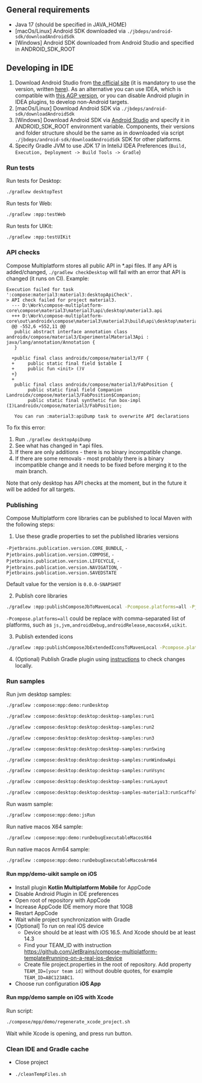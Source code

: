 ## General requirements
- Java 17 (should be specified in JAVA_HOME)
- [macOs/Linux] Android SDK downloaded via `./jbdeps/android-sdk/downloadAndroidSdk`
- [Windows] Android SDK downloaded from Android Studio and specified in ANDROID_SDK_ROOT

## Developing in IDE
1. Download Android Studio from [the official site](https://developer.android.com/studio/archive) (it is mandatory to use the version, written [here](https://github.com/JetBrains/androidx/blob/jb-main/gradle/libs.versions.toml#L11)). As an alternative you can use IDEA, which is compatible with [this AGP version](https://github.com/JetBrains/androidx/blob/jb-main/gradle/libs.versions.toml#L5), or you can disable Android plugin in IDEA plugins, to develop non-Android targets.
2. [macOs/Linux] Download Android SDK via `./jbdeps/android-sdk/downloadAndroidSdk`
3. [Windows] Download Android SDK via [Android Studio](https://developer.android.com/studio/intro/update#sdk-manager) and specify it in ANDROID_SDK_ROOT environment variable. Components, their versions and folder structure should be the same as in downloaded via script `./jbdeps/android-sdk/downloadAndroidSdk` SDK for other platforms.
4. Specify Gradle JVM to use JDK 17 in InteliJ IDEA Preferences (`Build, Execution, Deployment -> Build Tools -> Gradle`)

### Run tests

Run tests for Desktop:
```bash
./gradlew desktopTest
```

Run tests for Web:
```bash
./gradlew :mpp:testWeb
```

Run tests for UIKit:
```bash
./gradlew :mpp:testUIKit
```

### API checks
Compose Multiplatform stores all public API in *.api files. If any API is added/changed, `./gradlew checkDesktop` will fail with an error that API is changed (it runs on CI). Example:

```
Execution failed for task ':compose:material3:material3:desktopApiCheck'.
> API check failed for project material3.
  --- D:\Work\compose-multiplatform-core\compose\material3\material3\api\desktop\material3.api
  +++ D:\Work\compose-multiplatform-core\out\androidx\compose\material3\material3\build\api\desktop\material3.api
  @@ -552,6 +552,11 @@
   public abstract interface annotation class androidx/compose/material3/ExperimentalMaterial3Api : java/lang/annotation/Annotation {
   }

  +public final class androidx/compose/material3/FF {
  +     public static final field $stable I
  +     public fun <init> ()V
  +}
  +
   public final class androidx/compose/material3/FabPosition {
        public static final field Companion Landroidx/compose/material3/FabPosition$Companion;
        public static final synthetic fun box-impl (I)Landroidx/compose/material3/FabPosition;

   You can run :material3:apiDump task to overwrite API declarations
```

To fix this error:
1. Run `./gradlew desktopApiDump`
2. See what has changed in *.api files.
3. If there are only additions - there is no binary incompatible change.
4. If there are some removals - most probably there is a binary incompatible change and it needs to be fixed before merging it to the main branch.

Note that only desktop has API checks at the moment, but in the future it will be added for all targets.

### Publishing
Compose Multiplatform core libraries can be published to local Maven with the following steps:
1. Use these gradle properties to set the published libraries versions

`-Pjetbrains.publication.version.CORE_BUNDLE`,
`-Pjetbrains.publication.version.COMPOSE`,
`-Pjetbrains.publication.version.LIFECYCLE`,
`-Pjetbrains.publication.version.NAVIGATION`,
`-Pjetbrains.publication.version.SAVEDSTATE`

Default value for the version is `0.0.0-SNAPSHOT`

2. Publish core libraries
```bash
./gradlew :mpp:publishComposeJbToMavenLocal -Pcompose.platforms=all -Pjetbrains.publication.version.COMPOSE=0.1.0-dev1000 -Pjetbrains.publication.version.LIFECYCLE=0.1.0-dev1000
```
`-Pcompose.platforms=all` could be replace with comma-separated list of platforms, such as `js,jvm,androidDebug,androidRelease,macosx64,uikit`.

3. Publish extended icons
```bash
./gradlew :mpp:publishComposeJbExtendedIconsToMavenLocal -Pcompose.platforms=all --max-workers=1
```

4. (Optional) Publish Gradle plugin using [instructions](https://github.com/JetBrains/compose-multiplatform/tree/master/compose#publishing) to check changes locally.

### Run samples
Run jvm desktop samples:
```bash
./gradlew :compose:mpp:demo:runDesktop
```
```bash
./gradlew :compose:desktop:desktop:desktop-samples:run1
```
```bash
./gradlew :compose:desktop:desktop:desktop-samples:run2
```
```bash
./gradlew :compose:desktop:desktop:desktop-samples:run3
```
```bash
./gradlew :compose:desktop:desktop:desktop-samples:runSwing
```
```bash
./gradlew :compose:desktop:desktop:desktop-samples:runWindowApi
```
```bash
./gradlew :compose:desktop:desktop:desktop-samples:runVsync
```
```bash
./gradlew :compose:desktop:desktop:desktop-samples:runLayout
```
```bash
./gradlew :compose:desktop:desktop:desktop-samples-material3:runScaffold
```

Run wasm sample:
```bash
./gradlew :compose:mpp:demo:jsRun
```

Run native macos X64 sample:
```bash
./gradlew :compose:mpp:demo:runDebugExecutableMacosX64
```

Run native macos Arm64 sample:
```bash
./gradlew :compose:mpp:demo:runDebugExecutableMacosArm64
```

#### Run mpp/demo-uikit sample on iOS
 - Install plugin **Kotlin Multiplatform Mobile** for AppCode
 - Disable Android Plugin in IDE preferences
 - Open root of repository with AppCode
 - Increase AppCode IDE memory more that 10GB
 - Restart AppCode
 - Wait while project synchronization with Gradle
 - [Optional] To run on real iOS device 
   - Device should be at least with iOS 16.5. And Xcode should be at least 14.3
   - Find your TEAM_ID with instruction https://github.com/JetBrains/compose-multiplatform-template#running-on-a-real-ios-device
   - Create file project.properties in the root of repository. Add property `TEAM_ID=[your team id]` without double quotes, for example `TEAM_ID=ABC123ABC1`.
 - Choose run configuration **iOS App**

#### Run mpp/demo sample on iOS with Xcode
Run script:
```bash 
./compose/mpp/demo/regenerate_xcode_project.sh
 ```
Wait while Xcode is opening, and press run button.

### Clean IDE and Gradle cache
 - Close project
 - ```bash 
   ./cleanTempFiles.sh
   ```
